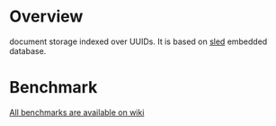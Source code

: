 # Overview

document storage indexed over UUIDs. It is based on [sled][sled_repo] embedded database.

# Benchmark
[All benchmarks are available on wiki][bench]

[sled_repo]: https://github.com/spacejam/sled
[bench]: https://github.com/pgga-es/epiphany-cdl-rust/wiki/DB-benchmarks#timeseries-db-performance-analysis
